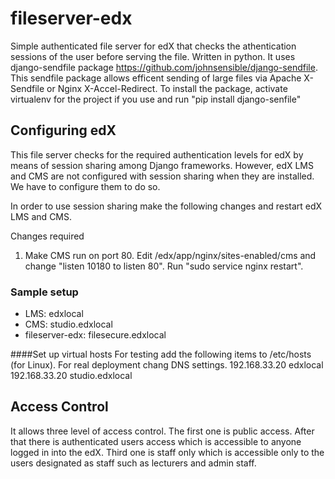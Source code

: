 # fileserver-edx
Simple authenticated file server for edX that checks the athentication sessions of the user before serving the file. Written in python. It uses django-sendfile package https://github.com/johnsensible/django-sendfile. This sendfile package allows efficent sending of large files via Apache X-Sendfile or Nginx X-Accel-Redirect. To install the package, activate virtualenv for the project if you use and run "pip install django-senfile"

## Configuring edX
This file server checks for the required authentication levels for edX by means of session sharing among Django frameworks. However, edX LMS and CMS are not configured with session sharing when they are installed. We have to configure them to do so. 

In order to use session sharing make the following changes and restart edX LMS and CMS.

Changes required
1. Make CMS run on port 80. Edit /edx/app/nginx/sites-enabled/cms and change "listen 10180 to listen 80". Run "sudo service nginx restart".

### Sample setup
* LMS: edxlocal
* CMS: studio.edxlocal
* fileserver-edx: filesecure.edxlocal

####Set up virtual hosts 
For testing add the following items to /etc/hosts (for Linux). For real deployment chang DNS settings.
	192.168.33.20   edxlocal
	192.168.33.20   studio.edxlocal


## Access Control
It allows three level of access control. The first one is public access. After that there is authenticated users access which is accessible to anyone logged in into the edX. Third one is staff only which is accessible only to the users designated as staff such as lecturers and admin staff.
